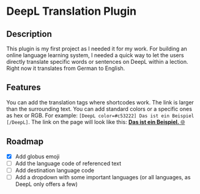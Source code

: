 # DeepL Translation Plugin

## Description
This plugin is my first project as I needed it for my work. For building an online language learning system, I needed a quick way to let the users directly translate specific words or sentences on DeepL within a lection. 
Right now it translates from German to English.   

## Features
You can add the translation tags where shortcodes work. The link is larger than the surrounding text. You can add standard colors or a specific ones as hex or RGB. For example:
``` [DeepL color=#c53222] Das ist ein Beispiel [/DeepL] ```. The link on the page will look like this: 
[**Das ist ein Beispiel.** 🌐](https://www.deepl.com/en/translator#de/en/Das%20ist%20ein%20Beispiel.)

## Roadmap
- [x] Add globus emoji
- [ ] Add the language code of referenced text
- [ ] Add destination language code
- [ ] Add a dropdown with some important languages (or all languages, as DeepL only offers a few)
